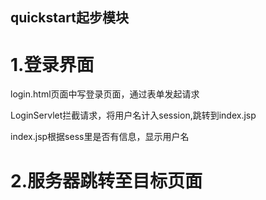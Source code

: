 ## quickstart起步模块
# 1.登录界面

login.html页面中写登录页面，通过表单发起请求

LoginServlet拦截请求，将用户名计入session,跳转到index.jsp

index.jsp根据sess里是否有信息，显示用户名

# 2.服务器跳转至目标页面

